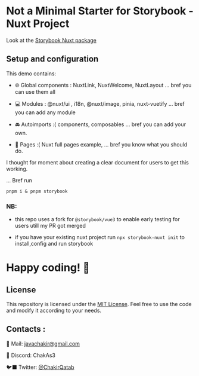 # Not a Minimal Starter for Storybook - Nuxt Project

Look at the [Storybook Nuxt package](https://github.com/storybook-vue/storybook-nuxt) 

## Setup and configuration 

This demo contains:

- 🌐 Global components : NuxtLink, NuxtWelcome, NuxtLayout ...  bref you can use them all
  
- 💻 Modules : @nuxt/ui , i18n, @nuxt/image, pinia, nuxt-vuetify ... bref you can add any module
  
- 🚘 Autoimports :( components, composables ... bref you can add your own.
  
- 📃 Pages :( Nuxt full pages example, ... bref you know what you should do.


I thought for moment about creating a clear document for users to get this working.

... Bref run 

`pnpm i & pnpm storybook`


### NB: 
- this repo uses a fork for `@storybook/vue3` to enable early testing for users utill my PR got merged
  
- if you have your existing nuxt project run `npx storybook-nuxt init` to install,config and run storybook

# Happy coding! 🤎

## License

This repository is licensed under the [MIT License](LICENSE). Feel free to use the code and modify it according to your needs.

## Contacts :

🔖 Mail: javachakir@gmail.com

💬 Discord: ChakAs3

🐦‍⬛ Twitter: [@ChakirQatab](https://twitter.com/ChakirQatab)


   


